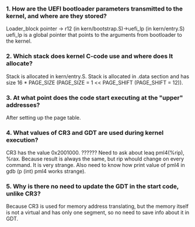 ### 1. How are the UEFI bootloader parameters transmitted to the kernel, and where are they stored?

Loader_block pointer -> r12 (in kern/bootstrap.S)->uefi_lp (in kern/entry.S)
uefi_lp is a global pointer that points to the arguments from bootloader to the kernel.

### 2. Which stack does kernel C-code use and where does It allocate?
Stack is allocated in kern/entry.S. Stack is allocated in .data section and has size 16 * PAGE_SIZE (PAGE_SIZE = 1 << PAGE_SHIFT (PAGE_SHIFT = 12)).

### 3. At what point does the code start executing at the "upper" addresses?

After setting up the page table.

### 4. What values of CR3 and GDT are used during kernel execution?
CR3 has the value 0x2001000.  ??????
Need to ask about leaq pml4(%rip), %rax. Because result is always the same, but rip whould change on every command. It is very strange. Also need to know how print value of pml4 in gdb (p (int) pml4 works strange).

### 5. Why is there no need to update the GDT in the start code, unlike CR3?
Because CR3 is used for memory address translating, but the memory itself is not a virtual and has only one segment, so no need to save info about it in GDT. 
